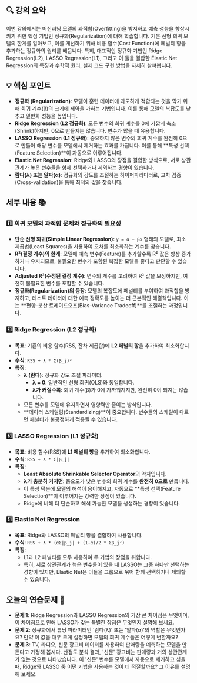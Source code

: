 ## 🔍 강의 요약
이번 강의에서는 머신러닝 모델의 과적합(Overfitting)을 방지하고 예측 성능을 향상시키기 위한 핵심 기법인 정규화(Regularization)에 대해 학습합니다. 기본 선형 회귀 모델의 한계를 알아보고, 이를 개선하기 위해 비용 함수(Cost Function)에 페널티 항을 추가하는 정규화의 원리를 배웁니다. 특히, 대표적인 정규화 기법인 Ridge Regression(L2), LASSO Regression(L1), 그리고 이 둘을 결합한 Elastic Net Regression의 특징과 수학적 원리, 실제 코드 구현 방법을 자세히 살펴봅니다.

## 💡 핵심 포인트
- **정규화 (Regularization)**: 모델이 훈련 데이터에 과도하게 적합되는 것을 막기 위해 회귀 계수(β)의 크기에 제약을 가하는 기법입니다. 이를 통해 모델의 복잡도를 낮추고 일반화 성능을 높입니다.
- **Ridge Regression (L2 정규화)**: 모든 변수의 회귀 계수를 0에 가깝게 축소(Shrink)하지만, 0으로 만들지는 않습니다. 변수가 많을 때 유용합니다.
- **LASSO Regression (L1 정규화)**: 중요하지 않은 변수의 회귀 계수를 완전히 0으로 만들어 해당 변수를 모델에서 제거하는 효과를 가집니다. 이를 통해 **특성 선택(Feature Selection)**이 자동으로 이루어집니다.
- **Elastic Net Regression**: Ridge와 LASSO의 장점을 결합한 방식으로, 서로 상관관계가 높은 변수들을 함께 선택하거나 제외하는 경향이 있습니다.
- **람다(λ) 또는 알파(α)**: 정규화의 강도를 조절하는 하이퍼파라미터로, 교차 검증(Cross-validation)을 통해 최적의 값을 찾습니다.

## 세부 내용 📚
### 1️⃣ 회귀 모델의 과적합 문제와 정규화의 필요성
- **단순 선형 회귀(Simple Linear Regression)**: `y = α + βx` 형태의 모델로, 최소 제곱법(Least Squares)을 사용하여 오차를 최소화하는 계수를 찾습니다.
- **R²(결정 계수)의 한계**: 모델에 예측 변수(Feature)를 추가할수록 R² 값은 항상 증가하거나 유지되므로, 불필요한 변수가 포함된 복잡한 모델을 좋다고 판단할 수 있습니다.
- **Adjusted R²(수정된 결정 계수)**: 변수의 개수를 고려하여 R² 값을 보정하지만, 여전히 불필요한 변수를 포함할 수 있습니다.
- **정규화(Regularization)의 등장**: 모델의 복잡도에 페널티를 부여하여 과적합을 방지하고, 테스트 데이터에 대한 예측 정확도를 높이는 더 근본적인 해결책입니다. 이는 **편향-분산 트레이드오프(Bias-Variance Tradeoff)**를 조절하는 과정입니다.

### 2️⃣ Ridge Regression (L2 정규화)
- **목표**: 기존의 비용 함수(RSS, 잔차 제곱합)에 **L2 페널티 항**을 추가하여 최소화합니다.
- **수식**: `RSS + λ * Σ(β_j)²`
- **특징**:
    - **λ (람다)**: 정규화 강도 조절 파라미터.
        - **λ = 0**: 일반적인 선형 회귀(OLS)와 동일합니다.
        - **λ가 커질수록**: 회귀 계수(β)가 0에 가까워지지만, 완전히 0이 되지는 않습니다.
    - 모든 변수를 모델에 유지하면서 영향력만 줄이는 방식입니다.
    - **데이터 스케일링(Standardizing)**이 중요합니다. 변수들의 스케일이 다르면 페널티가 불공정하게 적용될 수 있습니다.

### 3️⃣ LASSO Regression (L1 정규화)
- **목표**: 비용 함수(RSS)에 **L1 페널티 항**을 추가하여 최소화합니다.
- **수식**: `RSS + λ * Σ|β_j|`
- **특징**:
    - **Least Absolute Shrinkable Selector Operator**의 약자입니다.
    - **λ가 충분히 커지면**: 중요도가 낮은 변수의 회귀 계수를 **완전히 0으로** 만듭니다.
    - 이 특성 덕분에 모델의 해석이 용이해지고, 자동으로 **특성 선택(Feature Selection)**이 이루어지는 강력한 장점이 있습니다.
    - Ridge에 비해 더 단순하고 해석 가능한 모델을 생성하는 경향이 있습니다.

### 4️⃣ Elastic Net Regression
- **목표**: Ridge와 LASSO의 페널티 항을 결합하여 사용합니다.
- **수식**: `RSS + λ * (αΣ|β_j| + (1-α)/2 * Σβ_j²)`
- **특징**:
    - L1과 L2 페널티를 모두 사용하여 두 기법의 장점을 취합니다.
    - 특히, 서로 상관관계가 높은 변수들이 있을 때 LASSO는 그중 하나만 선택하는 경향이 있지만, Elastic Net은 이들을 그룹으로 묶어 함께 선택하거나 제외할 수 있습니다.

## 오늘의 연습문제 📝
- **문제 1**: Ridge Regression과 LASSO Regression의 가장 큰 차이점은 무엇이며, 이 차이점으로 인해 LASSO가 갖는 특별한 장점은 무엇인지 설명해 보세요.
- **문제 2**: 정규화에서 튜닝 파라미터인 '람다(λ)' 또는 '알파(α)'의 역할은 무엇인가요? 만약 이 값을 매우 크게 설정하면 모델의 회귀 계수들은 어떻게 변할까요?
- **문제 3**: TV, 라디오, 신문 광고비 데이터를 사용하여 판매량을 예측하는 모델을 만든다고 가정해 봅시다. 산점도 분석 결과, '신문' 광고비는 판매량과 거의 상관관계가 없는 것으로 나타났습니다. 이 '신문' 변수를 모델에서 자동으로 제거하고 싶을 때, Ridge와 LASSO 중 어떤 기법을 사용하는 것이 더 적절할까요? 그 이유를 설명해 보세요.
